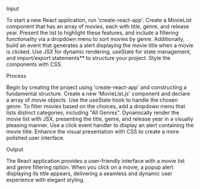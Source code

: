 Input

To start a new React application, run 'create-react-app'. Create a MovieList component that has an array of movies, each with title, genre, and release year. Present the list to highlight these features, and include a filtering functionality via a dropdown menu to sort movies by genre. Additionally, build an event that generates a alert displaying the movie title when a movie is clicked. Use JSX for dynamic rendering, useState for state management, and import/export statements** to structure your project. Style the components with CSS.


Process 

Begin by creating the project using 'create-react-app' and constructing a fundamental structure. Create a new 'MovieList.js' component and declare a array of movie objects. Use the useState hook to handle the chosen genre. To filter movies based on the choices, add a dropdown menu that lists distinct categories, including "All Genres". Dynamically render the movie list with JSX, presenting the title, genre, and release year in a visually pleasing manner. Use a click event handler to display an alert containing the movie title. Enhance the visual presentation with CSS to create a more polished user interface.


Output

The React application provides a user-friendly interface with a movie list and genre filtering option. When you click on a movie, a popup alert displaying its title appears, delivering a seamless and dynamic user experience with elegant styling.